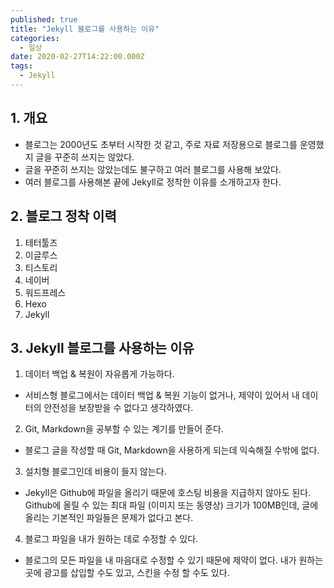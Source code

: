 ```yaml
---
published: true
title: "Jekyll 블로그를 사용하는 이유"
categories:
  - 일상
date: 2020-02-27T14:22:00.000Z
tags:
  - Jekyll
---
```


## 1. 개요
 * 블로그는 2000년도 초부터 시작한 것 같고, 주로 자료 저장용으로 블로그를 운영했지 글을 꾸준히 쓰지는 않았다.
 * 글을 꾸준히 쓰지는 않았는데도 불구하고 여러 블로그를 사용해 보았다.
 * 여러 블로그를 사용해본 끝에 Jekyll로 정착한 이유를 소개하고자 한다.

## 2. 블로그 정착 이력
 1. 테터툴즈
 2. 이글루스
 3. 티스토리
 4. 네이버
 5. 워드프레스
 6. Hexo
 7. Jekyll
 
## 3. Jekyll 블로그를 사용하는 이유
 1. 데이터 백업 & 복원이 자유롭게 가능하다.
  * 서비스형 블로그에서는 데이터 백업 & 복원 기능이 없거나, 제약이 있어서 내 데이터의 안전성을 보장받을 수 없다고 생각하였다.
 2. Git, Markdown을 공부할 수 있는 계기를 만들어 준다.
  * 블로그 글을 작성할 때 Git, Markdown을 사용하게 되는데 익숙해질 수밖에 없다.
 3. 설치형 블로그인데 비용이 들지 않는다.
  * Jekyll은 Github에 파일을 올리기 때문에 호스팅 비용을 지급하지 않아도 된다. Github에 올릴 수 있는 최대 파일 (이미지 또는 동영상) 크기가 100MB인데, 글에 올리는 기본적인 파일들은 문제가 없다고 본다.
 4. 블로그 파일을 내가 원하는 데로 수정할 수 있다.
  * 블로그의 모든 파일을 내 마음대로 수정할 수 있기 때문에 제약이 없다. 내가 원하는 곳에 광고를 삽입할 수도 있고, 스킨을 수정 할 수도 있다.